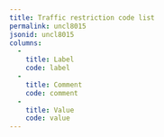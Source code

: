 ```yaml
---
title: Traffic restriction code list
permalink: uncl8015
jsonid: uncl8015
columns:
  - 
    title: Label
    code: label
  - 
    title: Comment
    code: comment
  - 
    title: Value
    code: value
---
```

